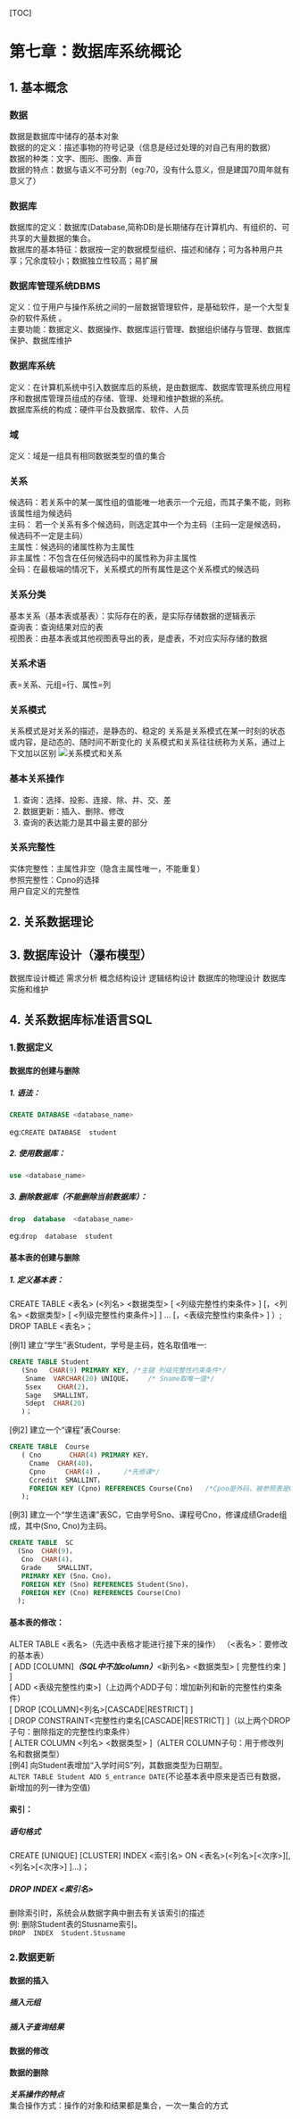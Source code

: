 [TOC]
# 第七章：数据库系统概论  
## 1. 基本概念  
### 数据  
数据是数据库中储存的基本对象  
数据的的定义：描述事物的符号记录（信息是经过处理的对自己有用的数据）  
数据的种类：文字、图形、图像、声音  
数据的特点：数据与语义不可分割（eg:70，没有什么意义，但是建国70周年就有意义了）  
### 数据库  
数据库的定义：数据库(Database,简称DB)是长期储存在计算机内、有组织的、可共享的大量数据的集合。  
数据库的基本特征：数据按一定的数据模型组织、描述和储存；可为各种用户共享；冗余度较小；数据独立性较高；易扩展  
### 数据库管理系统DBMS  
定义：位于用户与操作系统之间的一层数据管理软件，是基础软件，是一个大型复杂的软件系统 。  
主要功能：数据定义、数据操作、数据库运行管理、数据组织储存与管理、数据库保护、数据库维护  
### 数据库系统  
定义：在计算机系统中引入数据库后的系统，是由数据库、数据库管理系统应用程序和数据库管理员组成的存储、管理、处理和维护数据的系统。  
数据库系统的构成：硬件平台及数据库、软件、人员  
### 域  
定义：域是一组具有相同数据类型的值的集合  
### 关系  
候选码：若关系中的某一属性组的值能唯一地表示一个元组，而其子集不能，则称该属性组为候选码  
主码： 若一个关系有多个候选码，则选定其中一个为主码（主码一定是候选码，候选码不一定是主码）  
主属性：候选码的诸属性称为主属性  
非主属性：不包含在任何候选码中的属性称为非主属性  
全码：在最极端的情况下，关系模式的所有属性是这个关系模式的候选码  
### 关系分类  
基本关系（基本表或基表）：实际存在的表，是实际存储数据的逻辑表示  
查询表：查询结果对应的表  
视图表：由基本表或其他视图表导出的表，是虚表，不对应实际存储的数据  
### 关系术语  
表=关系、元组=行、属性=列  
### 关系模式  
关系模式是对关系的描述，是静态的、稳定的
关系是关系模式在某一时刻的状态或内容，是动态的、随时间不断变化的
关系模式和关系往往统称为关系，通过上下文加以区别
![关系模式和关系](F:\Tencent\QQ\2.png)  
### 基本关系操作  
1. 查询：选择、投影、连接、除、并、交、差  
2. 数据更新：插入、删除、修改  
3. 查询的表达能力是其中最主要的部分  
### 关系完整性  
实体完整性：主属性非空（隐含主属性唯一，不能重复）  
参照完整性：Cpno的选择  
用户自定义的完整性  
## 2. 关系数据理论  

## 3. 数据库设计（瀑布模型）  
数据库设计概述
需求分析
概念结构设计
逻辑结构设计
数据库的物理设计
数据库实施和维护

## 4. 关系数据库标准语言SQL  
### 1.数据定义  
#### 数据库的创建与删除  
##### 1. 语法：  
```SQL
CREATE DATABASE <database_name>
```
eg:`CREATE DATABASE  student`  
##### 2. 使用数据库：  
```SQL
use <database_name>
```
##### 3. 删除数据库（不能删除当前数据库）：  
```SQL
drop  database  <database_name>
```
eg:`drop  database  student`  
#### 基本表的创建与删除  
##### 1. 定义基本表：  
CREATE TABLE  <表名>
  (<列名> <数据类型>  [ <列级完整性约束条件> ]
  [，<列名> <数据类型> [ <列级完整性约束条件>] ] …
  [，<表级完整性约束条件> ] ）;
DROP  TABLE <表名>； 

[例1]  建立“学生”表Student，学号是主码，姓名取值唯一:  

```SQL
CREATE TABLE Student          
   (Sno   CHAR(9) PRIMARY KEY, /*主键 列级完整性约束条件*/
    Sname  VARCHAR(20) UNIQUE，    /* Sname取唯一值*/ 
    Ssex    CHAR(2)， 
    Sage   SMALLINT， 
    Sdept  CHAR(20) 
   )； 
```
[例2] 建立一个“课程”表Course:  
```SQL
CREATE TABLE  Course 
   ( Cno       CHAR(4) PRIMARY KEY， 
     Cname  CHAR(40)，            
     Cpno     CHAR(4) ，     /*先修课*/                               
     Ccredit  SMALLINT， 
     FOREIGN KEY (Cpno) REFERENCES Course(Cno)   /*Cpno是外码，被参照表是Course ，被参照列是Cno*/
   );
```
[例3]  建立一个“学生选课”表SC，它由学号Sno、课程号Cno，修课成绩Grade组成，其中(Sno, Cno)为主码。   
```SQL
CREATE TABLE  SC 
  (Sno  CHAR(9)，       
   Cno  CHAR(4)，  
   Grade    SMALLINT， 
   PRIMARY KEY (Sno，Cno)， 
   FOREIGN KEY (Sno) REFERENCES Student(Sno)，
   FOREIGN KEY (Cno) REFERENCES Course(Cno)
  ); 
```
#### 基本表的修改：  
ALTER TABLE <表名>（先选中表格才能进行接下来的操作） （<表名>：要修改的基本表）  
[ ADD [COLUMN]***（SQL中不加column）***<新列名> <数据类型> [ 完整性约束 ] ]  
[ ADD <表级完整性约束>]（上边两个ADD子句：增加新列和新的完整性约束条件）  
[ DROP  [COLUMN]<列名>[CASCADE|RESTRICT] ]  
[ DROP  CONSTRAINT<完整性约束名[CASCADE|RESTRICT] ]（以上两个DROP子句：删除指定的完整性约束条件）  
[ ALTER COLUMN <列名> <数据类型> ]（ALTER COLUMN子句：用于修改列名和数据类型）  
[例4]   向Student表增加“入学时间S”列，其数据类型为日期型。   
`ALTER TABLE Student ADD S_entrance DATE`(不论基本表中原来是否已有数据，新增加的列一律为空值)  
#### 索引：  
##### 语句格式  
CREATE [UNIQUE] [CLUSTER] INDEX <索引名> ON 
<表名>(<列名>[<次序>][,<列名>[<次序>] ]…)；  
##### DROP  INDEX  <索引名>  
删除索引时，系统会从数据字典中删去有关该索引的描述  
例: 删除Student表的Stusname索引。  
`DROP  INDEX  Student.Stusname`  
### 2.数据更新  
#### 数据的插入  
##### 插入元组  
##### 插入子查询结果  
#### 数据的修改  
#### 数据的删除  










***关系操作的特点***  
集合操作方式：操作的对象和结果都是集合，一次一集合的方式  







